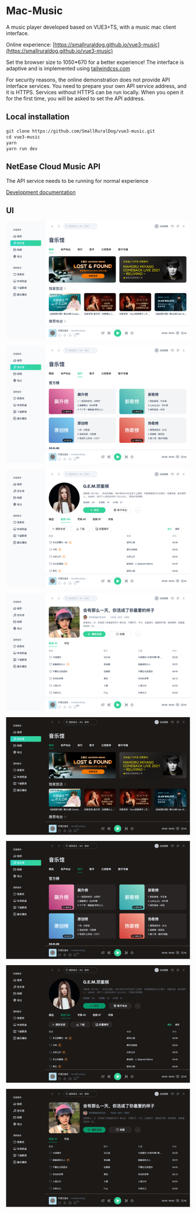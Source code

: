 

# Mac-Music

A music player developed based on VUE3+TS, with a music mac client interface.

Online experience: [https://smallruraldog.github.io/vue3-music](https://smallruraldog.github.io/vue3-music)

Set the browser size to 1050*670 for a better experience! The interface is adaptive and is implemented using [tailwindcss.com](https://www.tailwindcss.com)

For security reasons, the online demonstration does not provide API interface services. You need to prepare your own API service address, and it is HTTPS. Services without HTTPS can be run locally. When you open it for the first time, you will be asked to set the API address.


## Local installation

```
git clone https://github.com/SmallRuralDog/vue3-music.git
cd vue3-music
yarn
yarn run dev
```

## NetEase Cloud Music API

The API service needs to be running for normal experience

[Development documentation](https://binaryify.github.io/NeteaseCloudMusicApi)


## UI



![image-20220310123410770](ui/image-20220310123410770.png)

![image-20220310123530635](ui/image-20220310123530635.png)

![image-20220310123634367](ui/image-20220310123634367.png)

![image-20220310123722684](ui/image-20220310123722684.png)

![image-20220310123456071](ui/image-20220310123456071.png)

![image-20220310123545606](ui/image-20220310123545606.png)

![image-20220310123650090](ui/image-20220310123650090.png)

![image-20220310123738142](ui/image-20220310123738142.png)

